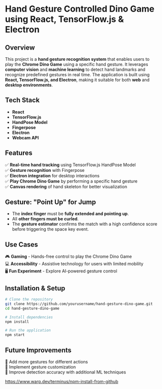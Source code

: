 # Hand Gesture Controlled Dino Game using React, TensorFlow.js & Electron

## Overview
This project is a **hand gesture recognition system** that enables users to play the **Chrome Dino Game** using a specific hand gesture. It leverages **computer vision** and **machine learning** to detect hand landmarks and recognize predefined gestures in real time. The application is built using **React, TensorFlow.js, and Electron**, making it suitable for both **web** and **desktop environments**.

## Tech Stack
- **React**  
- **TensorFlow.js**  
- **HandPose Model**  
- **Fingerpose**  
- **Electron**  
- **Webcam API**  

## Features
✅ **Real-time hand tracking** using TensorFlow.js HandPose Model  
✅ **Gesture recognition** with Fingerpose  
✅ **Electron integration** for desktop interactions  
✅ **Play Chrome Dino Game** by performing a specific hand gesture  
✅ **Canvas rendering** of hand skeleton for better visualization  
 
## Gesture: "Point Up" for Jump
- The **index finger** must be **fully extended and pointing up**.
- All **other fingers must be curled**.
- The **gesture estimator** confirms the match with a high confidence score before triggering the space key event.

## Use Cases
🎮 **Gaming** - Hands-free control to play the Chrome Dino Game  
💻 **Accessibility** - Assistive technology for users with limited mobility  
🖥️ **Fun Experiment** - Explore AI-powered gesture control  

## Installation & Setup
```bash
# Clone the repository
git clone https://github.com/yourusername/hand-gesture-dino-game.git
cd hand-gesture-dino-game

# Install dependencies
npm install

# Run the application
npm start
```

## Future Improvements
🚀 Add more gestures for different actions  
🚀 Implement gesture customization  
🚀 Improve detection accuracy with additional ML techniques  

 


 https://www.warp.dev/terminus/npm-install-from-github